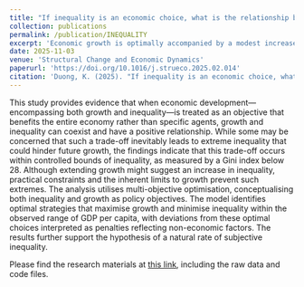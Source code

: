 ```yaml
---
title: "If inequality is an economic choice, what is the relationship between inequality and growth?"
collection: publications
permalink: /publication/INEQUALITY
excerpt: 'Economic growth is optimally accompanied by a modest increase in inequality, even in the absence of policy distortions.'
date: 2025-11-03
venue: 'Structural Change and Economic Dynamics'
paperurl: 'https://doi.org/10.1016/j.strueco.2025.02.014'
citation: 'Duong, K. (2025). "If inequality is an economic choice, what is the relationship between inequality and growth?" Structural Change and Economic Dynamics.'
---
```


This study provides evidence that when economic development—encompassing both growth and inequality—is treated as an objective that benefits the entire economy rather than specific agents, growth and inequality can coexist and have a positive relationship. While some may be concerned that such a trade-off inevitably leads to extreme inequality that could hinder future growth, the findings indicate that this trade-off occurs within controlled bounds of inequality, as measured by a Gini index below 28. Although extending growth might suggest an increase in inequality, practical constraints and the inherent limits to growth prevent such extremes. The analysis utilises multi-objective optimisation, conceptualising both inequality and growth as policy objectives. The model identifies optimal strategies that maximise growth and minimise inequality within the observed range of GDP per capita, with deviations from these optimal choices interpreted as penalties reflecting non-economic factors. The results further support the hypothesis of a natural rate of subjective inequality.

Please find the research materials at [this link](https://github.com/duongkhanhk29/Technology_development), including the raw data and code files.
